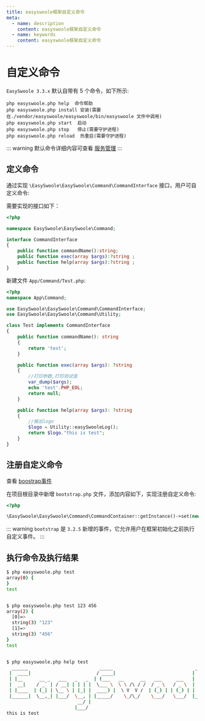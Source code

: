 ```yaml
---
title: easyswoole框架自定义命令
meta:
  - name: description
    content: easyswoole框架自定义命令
  - name: keywords
    content: easyswoole框架自定义命令
---
```


# 自定义命令
`EasySwoole 3.3.x` 默认自带有 5 个命令，如下所示:  
```
php easyswoole.php help  命令帮助
php easyswoole.php install 安装(需要在./vendor/easyswoole/easyswoole/bin/easyswoole 文件中调用)
php easyswoole.php start  启动
php easyswoole.php stop   停止(需要守护进程)
php easyswoole.php reload  热重启(需要守护进程)
```

::: warning 
  默认命令详细内容可查看 [服务管理](https://github.com/easy-swoole/doc-3.3.x/tree/master/Cn/QuickStart/server.md)
:::

## 定义命令

通过实现 `\EasySwoole\EasySwoole\Command\CommandInterface` 接口，用户可自定义命令:  

需要实现的接口如下：
```php
<?php

namespace EasySwoole\EasySwoole\Command;

interface CommandInterface
{
    public function commandName():string;
    public function exec(array $args):?string ;
    public function help(array $args):?string ;
}
```

新建文件 `App/Command/Test.php`:

```php
<?php
namespace App\Command;

use EasySwoole\EasySwoole\Command\CommandInterface;
use EasySwoole\EasySwoole\Command\Utility;

class Test implements CommandInterface
{
    public function commandName(): string
    {
        return 'test';
    }

    public function exec(array $args): ?string
    {
        //打印参数,打印测试值
        var_dump($args);
        echo 'test'.PHP_EOL;
        return null;
    }

    public function help(array $args): ?string
    {
        //输出logo
        $logo = Utility::easySwooleLog();
        return $logo."this is test";
    }
}
```

## 注册自定义命令

查看 [boostrap事件](https://github.com/easy-swoole/doc-3.3.x/tree/master/Cn/Core/event/bootstrap.md)

在项目根目录中新增 `bootstrap.php` 文件，添加内容如下，实现注册自定义命令:

```php
<?php

\EasySwoole\EasySwoole\Command\CommandContainer::getInstance()->set(new \App\Command\Test());
```

::: warning 
  `bootstrap` 是 `3.2.5` 新增的事件，它允许用户在框架初始化之前执行自定义事件。
:::

## 执行命令及执行结果
```bash
$ php easyswoole.php test
array(0) {
}
test


$ php easyswoole.php test 123 456
array(2) {
  [0]=>
  string(3) "123"
  [1]=>
  string(3) "456"
}
test


$ php easyswoole.php help test
  ______                          _____                              _
 |  ____|                        / ____|                            | |
 | |__      __ _   ___   _   _  | (___   __      __   ___     ___   | |   ___
 |  __|    / _` | / __| | | | |  \___ \  \ \ /\ / /  / _ \   / _ \  | |  / _ \
 | |____  | (_| | \__ \ | |_| |  ____) |  \ V  V /  | (_) | | (_) | | | |  __/
 |______|  \__,_| |___/  \__, | |_____/    \_/\_/    \___/   \___/  |_|  \___|
                          __/ |
                         |___/
this is test
```
